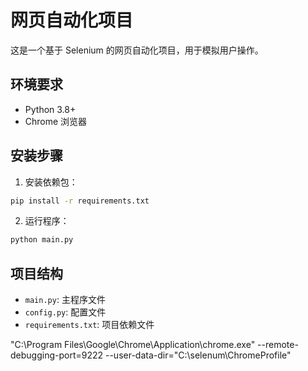 # 网页自动化项目

这是一个基于 Selenium 的网页自动化项目，用于模拟用户操作。

## 环境要求
- Python 3.8+
- Chrome 浏览器

## 安装步骤

1. 安装依赖包：
```bash
pip install -r requirements.txt
```

2. 运行程序：
```bash
python main.py
```

## 项目结构
- `main.py`: 主程序文件
- `config.py`: 配置文件
- `requirements.txt`: 项目依赖文件 



"C:\Program Files\Google\Chrome\Application\chrome.exe" --remote-debugging-port=9222 --user-data-dir="C:\selenum\ChromeProfile"